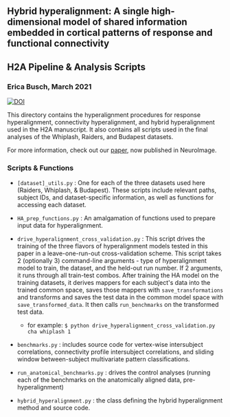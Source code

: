 ## Hybrid hyperalignment: A single high-dimensional model of shared information embedded in cortical patterns of response and functional connectivity
## H2A Pipeline & Analysis Scripts

### Erica Busch, March 2021   

[![DOI](https://zenodo.org/badge/DOI/10.5281/zenodo.7246743.svg)](https://doi.org/10.5281/zenodo.7246743)


This directory contains the hyperalignment procedures for response hyperalignment, connectivity hyperalignment, and hybrid hyperalignment used in the H2A manuscript. It also contains all scripts used in the final analyses of the Whiplash, Raiders, and Budapest datasets. 

For more information, check out our [paper](https://www.sciencedirect.com/science/article/pii/S1053811921002524?via%3Dihub), now published in NeuroImage.

### Scripts & Functions
- `[dataset]_utils.py` : One for each of the three datasets used here (Raiders, Whiplash, & Budapest). These scripts include relevant paths, subject IDs, and dataset-specific information, as well as functions for accessing each dataset.   

- `HA_prep_functions.py` : An amalgamation of functions used to prepare input data for hyperalignment.

- `drive_hyperalignment_cross_validation.py` : This script drives the training of the three flavors of hyperalignment models tested in this paper in a leave-one-run-out cross-validation scheme. This script takes 2 (optionally 3) command-line arguments - type of hyperalignment model to train, the dataset, and the held-out run number. If 2 arguments, it runs through all train-test combos. After training the HA model on the training datasets, it derives mappers for each subject's data into the trained common space, saves those mappers with `save_transformations` and transforms and saves the test data in the common model space with `save_transformed_data`. It then calls `run_benchmarks` on the transformed test data. 
  - for example: `$ python drive_hyperalignment_cross_validation.py cha whiplash 1`

- `benchmarks.py` : includes source code for vertex-wise intersubject correlations, connectivity profile intersubject correlations, and sliding window between-subject multivariate pattern classifications.

- `run_anatomical_benchmarks.py` : drives the control analyses (running each of the benchmarks on the anatomically aligned data, pre-hyperalignment)

- `hybrid_hyperalignment.py` : the class defining the hybrid hyperalignment method and source code.

